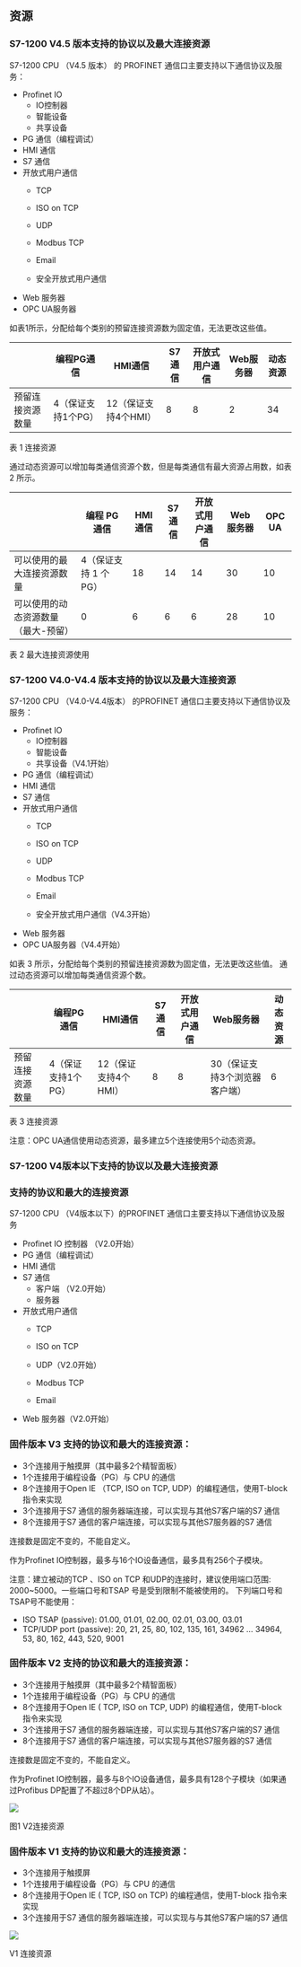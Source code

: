 ## 资源

### S7-1200 V4.5 版本支持的协议以及最大连接资源

S7-1200 CPU （V4.5 版本） 的 PROFINET 通信口主要支持以下通信协议及服务：

* Profinet IO
    * IO控制器
    * 智能设备
    * 共享设备
* PG 通信（编程调试）
* HMI 通信
* S7 通信
* 开放式用户通信
    * TCP
    * ISO on TCP
    * UDP  
        
    * Modbus TCP
    * Email
    * 安全开放式用户通信
* Web 服务器
* OPC UA服务器

如表1所示，分配给每个类别的预留连接资源数为固定值，无法更改这些值。

|     | 编程PG通信 | HMI通信 | S7通信 | 开放式用户通信 | Web服务器 | 动态资源 |
| --- | --- | --- | --- | --- | --- | --- |
| 预留连接资源数量 | 4（保证支持1个PG） | 12（保证支持4个HMI） | 8   | 8   | 2   | 34  |

表 1 连接资源

通过动态资源可以增加每类通信资源个数，但是每类通信有最大资源占用数，如表 2 所示。

|     | 编程 PG 通信 | HMI 通信 | S7 通信 | 开放式用户通信 | Web 服务器 | OPC UA |
| --- | --- | --- | --- | --- | --- | --- |
| 可以使用的最大连接资源数量 | 4（保证支持 1 个 PG） | 18  | 14  | 14  | 30  | 10  |
| 可以使用的动态资源数量（最大-预留） | 0   | 6   | 6   | 6   | 28  | 10  |

表 2 最大连接资源使用

### S7-1200 V4.0-V4.4 版本支持的协议以及最大连接资源

S7-1200 CPU （V4.0-V4.4版本） 的PROFINET 通信口主要支持以下通信协议及服务：

* Profinet IO
    * IO控制器
    * 智能设备
    * 共享设备（V4.1开始）
* PG 通信（编程调试）
* HMI 通信
* S7 通信
* 开放式用户通信
    * TCP
    * ISO on TCP
    * UDP  
        
    * Modbus TCP
    * Email
    * 安全开放式用户通信（V4.3开始）
* Web 服务器
* OPC UA服务器（V4.4开始）

如表 3 所示，分配给每个类别的预留连接资源数为固定值，无法更改这些值。 通过动态资源可以增加每类通信资源个数。

|     | 编程PG通信 | HMI通信 | S7通信 | 开放式用户通信 | Web服务器 | 动态资源 |
| --- | --- | --- | --- | --- | --- | --- |
| 预留连接资源数量 | 4（保证支持1个PG） | 12（保证支持4个HMI） | 8   | 8   | 30（保证支持3个浏览器客户端） | 6   |

表 3 连接资源

注意：OPC UA通信使用动态资源，最多建立5个连接使用5个动态资源。

### S7-1200 V4版本以下支持的协议以及最大连接资源

### 支持的协议和最大的连接资源

S7-1200 CPU （V4版本以下）的PROFINET 通信口主要支持以下通信协议及服务

* Profinet IO 控制器 （V2.0开始）
* PG 通信（编程调试）
* HMI 通信
* S7 通信
    * 客户端 （V2.0开始）
    * 服务器
* 开放式用户通信
    * TCP
    * ISO on TCP
    * UDP（V2.0开始）  
        
    * Modbus TCP
    * Email
* Web 服务器（V2.0开始）  
    

### 固件版本 V3 支持的协议和最大的连接资源：

* 3个连接用于触摸屏（其中最多2个精智面板）
* 1个连接用于编程设备（PG）与 CPU 的通信
* 8个连接用于Open IE （TCP, ISO on TCP, UDP）的编程通信，使用T-block 指令来实现
* 3个连接用于S7 通信的服务器端连接，可以实现与其他S7客户端的S7 通信
* 8个连接用于S7 通信的客户端连接，可以实现与其他S7服务器的S7 通信

连接数是固定不变的，不能自定义。

作为Profinet IO控制器，最多与16个IO设备通信，最多具有256个子模块。

注意：建立被动的TCP 、ISO on TCP 和UDP的连接时，建议使用端口范围: 2000~5000。一些端口号和TSAP 号是受到限制不能被使用的。 下列端口号和TSAP号不能使用：

* ISO TSAP (passive): 01.00, 01.01, 02.00, 02.01, 03.00, 03.01
* TCP/UDP port (passive): 20, 21, 25, 80, 102, 135, 161, 34962 … 34964, 53, 80, 162, 443, 520, 9001

### 固件版本 V2 支持的协议和最大的连接资源：

* 3个连接用于触摸屏（其中最多2个精智面板）
* 1个连接用于编程设备（PG）与 CPU 的通信
* 8个连接用于Open IE ( TCP, ISO on TCP, UDP) 的编程通信，使用T-block 指令来实现
* 3个连接用于S7 通信的服务器端连接，可以实现与其他S7客户端的S7 通信
* 8个连接用于S7 通信的客户端连接，可以实现与其他S7服务器的S7 通信

连接数是固定不变的，不能自定义。

作为Profinet IO控制器，最多与8个IO设备通信，最多具有128个子模块（如果通过Profibus DP配置了不超过8个DP从站）。

![](images/3-01.JPG)

图1 V2连接资源

### 固件版本 V1 支持的协议和最大的连接资源：

* 3个连接用于触摸屏
* 1个连接用于编程设备（PG）与 CPU 的通信
* 8个连接用于Open IE ( TCP, ISO on TCP) 的编程通信，使用T-block 指令来实现
* 3个连接用于S7 通信的服务器端连接，可以实现与与其他S7客户端的S7 通信

![](images/3-02.JPG)

V1 连接资源